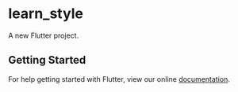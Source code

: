 # learn_style

A new Flutter project.

## Getting Started

For help getting started with Flutter, view our online
[documentation](https://flutter.io/).
